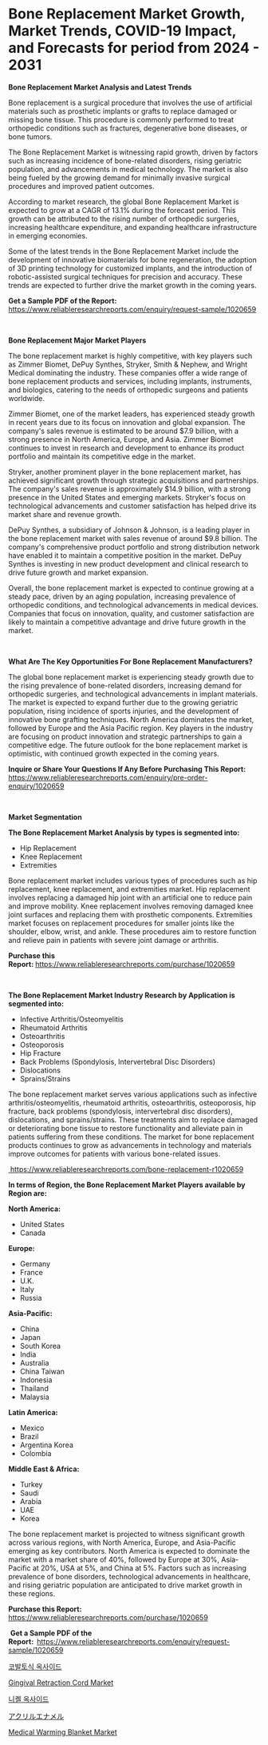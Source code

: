 <p><h1>Bone Replacement Market Growth, Market Trends, COVID-19 Impact, and Forecasts for period from 2024 - 2031</h1></p><p><strong>Bone Replacement Market Analysis and Latest Trends</strong></p>
<p><p>Bone replacement is a surgical procedure that involves the use of artificial materials such as prosthetic implants or grafts to replace damaged or missing bone tissue. This procedure is commonly performed to treat orthopedic conditions such as fractures, degenerative bone diseases, or bone tumors.</p><p>The Bone Replacement Market is witnessing rapid growth, driven by factors such as increasing incidence of bone-related disorders, rising geriatric population, and advancements in medical technology. The market is also being fueled by the growing demand for minimally invasive surgical procedures and improved patient outcomes.</p><p>According to market research, the global Bone Replacement Market is expected to grow at a CAGR of 13.1% during the forecast period. This growth can be attributed to the rising number of orthopedic surgeries, increasing healthcare expenditure, and expanding healthcare infrastructure in emerging economies.</p><p>Some of the latest trends in the Bone Replacement Market include the development of innovative biomaterials for bone regeneration, the adoption of 3D printing technology for customized implants, and the introduction of robotic-assisted surgical techniques for precision and accuracy. These trends are expected to further drive the market growth in the coming years.</p></p>
<p><strong>Get a Sample PDF of the Report:&nbsp;</strong> <a href="https://www.reliableresearchreports.com/enquiry/request-sample/1020659">https://www.reliableresearchreports.com/enquiry/request-sample/1020659</a></p>
<p>&nbsp;</p>
<p><strong>Bone Replacement Major Market Players</strong></p>
<p><p>The bone replacement market is highly competitive, with key players such as Zimmer Biomet, DePuy Synthes, Stryker, Smith & Nephew, and Wright Medical dominating the industry. These companies offer a wide range of bone replacement products and services, including implants, instruments, and biologics, catering to the needs of orthopedic surgeons and patients worldwide.</p><p>Zimmer Biomet, one of the market leaders, has experienced steady growth in recent years due to its focus on innovation and global expansion. The company's sales revenue is estimated to be around $7.9 billion, with a strong presence in North America, Europe, and Asia. Zimmer Biomet continues to invest in research and development to enhance its product portfolio and maintain its competitive edge in the market.</p><p>Stryker, another prominent player in the bone replacement market, has achieved significant growth through strategic acquisitions and partnerships. The company's sales revenue is approximately $14.9 billion, with a strong presence in the United States and emerging markets. Stryker's focus on technological advancements and customer satisfaction has helped drive its market share and revenue growth.</p><p>DePuy Synthes, a subsidiary of Johnson & Johnson, is a leading player in the bone replacement market with sales revenue of around $9.8 billion. The company's comprehensive product portfolio and strong distribution network have enabled it to maintain a competitive position in the market. DePuy Synthes is investing in new product development and clinical research to drive future growth and market expansion.</p><p>Overall, the bone replacement market is expected to continue growing at a steady pace, driven by an aging population, increasing prevalence of orthopedic conditions, and technological advancements in medical devices. Companies that focus on innovation, quality, and customer satisfaction are likely to maintain a competitive advantage and drive future growth in the market.</p></p>
<p>&nbsp;</p>
<p><strong>What Are The Key Opportunities For Bone Replacement Manufacturers?</strong></p>
<p><p>The global bone replacement market is experiencing steady growth due to the rising prevalence of bone-related disorders, increasing demand for orthopedic surgeries, and technological advancements in implant materials. The market is expected to expand further due to the growing geriatric population, rising incidence of sports injuries, and the development of innovative bone grafting techniques. North America dominates the market, followed by Europe and the Asia Pacific region. Key players in the industry are focusing on product innovation and strategic partnerships to gain a competitive edge. The future outlook for the bone replacement market is optimistic, with continued growth expected in the coming years.</p></p>
<p><strong>Inquire or Share Your Questions If Any Before Purchasing This Report:</strong> <a href="https://www.reliableresearchreports.com/enquiry/pre-order-enquiry/1020659">https://www.reliableresearchreports.com/enquiry/pre-order-enquiry/1020659</a></p>
<p>&nbsp;</p>
<p><strong>Market Segmentation</strong></p>
<p><strong>The Bone Replacement Market Analysis by types is segmented into:</strong></p>
<p><ul><li>Hip Replacement</li><li>Knee Replacement</li><li>Extremities</li></ul></p>
<p><p>Bone replacement market includes various types of procedures such as hip replacement, knee replacement, and extremities market. Hip replacement involves replacing a damaged hip joint with an artificial one to reduce pain and improve mobility. Knee replacement involves removing damaged knee joint surfaces and replacing them with prosthetic components. Extremities market focuses on replacement procedures for smaller joints like the shoulder, elbow, wrist, and ankle. These procedures aim to restore function and relieve pain in patients with severe joint damage or arthritis.</p></p>
<p><strong>Purchase this Report:&nbsp;</strong><a href="https://www.reliableresearchreports.com/purchase/1020659">https://www.reliableresearchreports.com/purchase/1020659</a></p>
<p>&nbsp;</p>
<p><strong>The Bone Replacement Market Industry Research by Application is segmented into:</strong></p>
<p><ul><li>Infective Arthritis/Osteomyelitis</li><li>Rheumatoid Arthritis</li><li>Osteoarthritis</li><li>Osteoporosis</li><li>Hip Fracture</li><li>Back Problems (Spondylosis, Intervertebral Disc Disorders)</li><li>Dislocations</li><li>Sprains/Strains</li></ul></p>
<p><p>The bone replacement market serves various applications such as infective arthritis/osteomyelitis, rheumatoid arthritis, osteoarthritis, osteoporosis, hip fracture, back problems (spondylosis, intervertebral disc disorders), dislocations, and sprains/strains. These treatments aim to replace damaged or deteriorating bone tissue to restore functionality and alleviate pain in patients suffering from these conditions. The market for bone replacement products continues to grow as advancements in technology and materials improve outcomes for patients with various bone-related issues.</p></p>
<p><a href="https://www.reliableresearchreports.com/bone-replacement-r1020659">&nbsp;https://www.reliableresearchreports.com/bone-replacement-r1020659</a></p>
<p><strong>In terms of Region, the Bone Replacement Market Players available by Region are:</strong></p>
<p>
    <p> <strong> North America: </strong>
        <ul>
            <li>United States</li>
            <li>Canada</li>
        </ul>
        </p> 
    <p> <strong> Europe: </strong>
        <ul>
            <li>Germany</li>
            <li>France</li>
            <li>U.K.</li>
            <li>Italy</li>
            <li>Russia</li>
        </ul>
        </p> 
    <p> <strong> Asia-Pacific: </strong>
        <ul>
            <li>China</li>
            <li>Japan</li>
            <li>South Korea</li>
            <li>India</li>
            <li>Australia</li>
            <li>China Taiwan</li>
            <li>Indonesia</li>
            <li>Thailand</li>
            <li>Malaysia</li>
        </ul>
        </p> 
    <p> <strong> Latin America: </strong>
        <ul>
            <li>Mexico</li>
            <li>Brazil</li>
            <li>Argentina Korea</li>
            <li>Colombia</li>
        </ul>
        </p> 
    <p> <strong> Middle East & Africa: </strong>
        <ul>
            <li>Turkey</li>
            <li>Saudi</li>
            <li>Arabia</li>
            <li>UAE</li>
            <li>Korea</li>
        </ul>
    </p>
    </p>
<p><p>The bone replacement market is projected to witness significant growth across various regions, with North America, Europe, and Asia-Pacific emerging as key contributors. North America is expected to dominate the market with a market share of 40%, followed by Europe at 30%, Asia-Pacific at 20%, USA at 5%, and China at 5%. Factors such as increasing prevalence of bone disorders, technological advancements in healthcare, and rising geriatric population are anticipated to drive market growth in these regions.</p></p>
<p><strong>Purchase this Report: </strong><a href="https://www.reliableresearchreports.com/purchase/1020659">https://www.reliableresearchreports.com/purchase/1020659</a></p>
<p>&nbsp;<strong>Get a Sample PDF of the Report:&nbsp;&nbsp;</strong><a href="https://www.reliableresearchreports.com/enquiry/request-sample/1020659">https://www.reliableresearchreports.com/enquiry/request-sample/1020659</a></p>
<p><strong></strong></p>
<p><p><a href="https://github.com/Penelolack456456/Market-Research-Report-List-1/blob/main/397769744675.md">코발토식 옥사이드</a></p><p><a href="https://github.com/RyleeBauch2023/Market-Research-Report-List-1/blob/main/gingival-retraction-cord-market.md">Gingival Retraction Cord Market</a></p><p><a href="https://github.com/darrellockm3ytan895656/Market-Research-Report-List-1/blob/main/789025444676.md">니켈 옥사이드</a></p><p><a href="https://github.com/kegley4963/Market-Research-Report-List-1/blob/main/822039349736.md">アクリルエナメル</a></p><p><a href="https://github.com/Sarissaschmalingtr6fz2739/Market-Research-Report-List-2/blob/main/medical-warming-blanket-market.md">Medical Warming Blanket Market</a></p></p>
